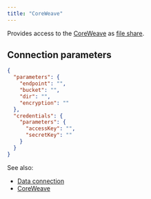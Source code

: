 ```yaml
---
title: "CoreWeave"
---
```


Provides access to the
[CoreWeave](https://docs.coreweave.com/storage/object-storage) as
[file share](../../files/files.mdx).

## Connection parameters

````json
{
  "parameters": {
    "endpoint": "",
    "bucket": "",
    "dir": "",
    "encryption": ""
  },
  "credentials": {
    "parameters": {
      "accessKey": "",
      "secretKey": ""
    }
  }
}
````

See also:

* [Data connection](../../access.md#data-connection)
* [CoreWeave](https://docs.coreweave.com/storage/object-storage)
